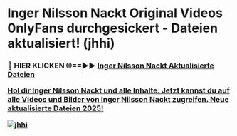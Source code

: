 # Inger Nilsson Nackt Original Videos 0nlyFans durchgesickert - Dateien aktualisiert! (jhhi)

<h3>🔴 HIER KLICKEN 🌐==►► <a href="https://tinyurl.com/h6vf6nb8" rel="nofollow">Inger Nilsson Nackt Aktualisierte Dateien

Hol dir Inger Nilsson Nackt und alle Inhalte. Jetzt kannst du auf alle Videos und Bilder von Inger Nilsson Nackt zugreifen. Neue aktualisierte Dateien 2025!

[![jhhi](https://i.imgur.com/sD4kR3V.gif)](https://tinyurl.com/h6vf6nb8)
